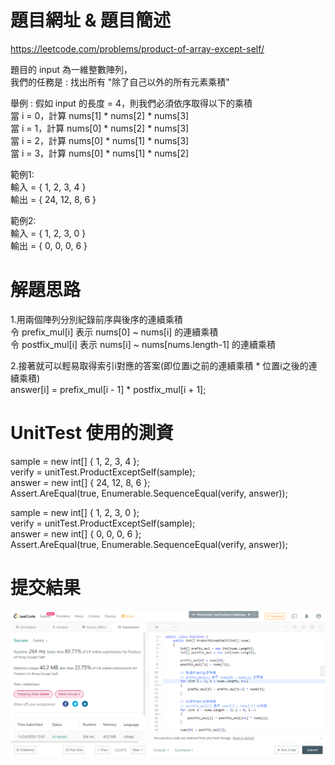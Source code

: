 # 題目網址 & 題目簡述  
https://leetcode.com/problems/product-of-array-except-self/  
  
題目的 input 為一維整數陣列，  
我們的任務是 : 找出所有 "除了自己以外的所有元素乘積"  
  
舉例 : 假如 input 的長度 = 4，則我們必須依序取得以下的乘積  
當 i = 0，計算 nums[1] * nums[2] * nums[3]  
當 i = 1，計算 nums[0] * nums[2] * nums[3]  
當 i = 2，計算 nums[0] * nums[1] * nums[3]  
當 i = 3，計算 nums[0] * nums[1] * nums[2]  
  
範例1:  
輸入 = { 1, 2, 3, 4 }  
輸出 = { 24, 12, 8, 6 }  
  
範例2:  
輸入 = { 1, 2, 3, 0 }  
輸出 = { 0, 0, 0, 6 }  
  
# 解題思路  
1.用兩個陣列分別紀錄前序與後序的連續乘積  
令 prefix_mul[i] 表示 nums[0] ~ nums[i] 的連續乘積  
令 postfix_mul[i] 表示 nums[i] ~ nums[nums.length-1] 的連續乘積  
  
2.接著就可以輕易取得索引i對應的答案(即位置i之前的連續乘積 * 位置i之後的連續乘積)  
answer[i] = prefix_mul[i - 1] * postfix_mul[i + 1];  
  
# UnitTest 使用的測資  
sample = new int[] { 1, 2, 3, 4 };  
verify = unitTest.ProductExceptSelf(sample);  
answer = new int[] { 24, 12, 8, 6 };  
Assert.AreEqual(true, Enumerable.SequenceEqual(verify, answer));  
  
sample = new int[] { 1, 2, 3, 0 };  
verify = unitTest.ProductExceptSelf(sample);  
answer = new int[] { 0, 0, 0, 6 };  
Assert.AreEqual(true, Enumerable.SequenceEqual(verify, answer));  
  
# 提交結果  
![image](https://raw.githubusercontent.com/Jacky20200711/LeetCode/master/Q238(Product%20of%20Array%20Except%20Self)/SuccessShot.PNG)  
&emsp;  
&emsp;  
